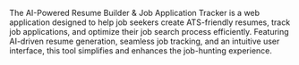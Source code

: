 The AI-Powered Resume Builder & Job Application Tracker is a web application designed to help job seekers create ATS-friendly resumes, track job applications, and optimize their job search process efficiently. Featuring AI-driven resume generation, seamless job tracking, and an intuitive user interface, this tool simplifies and enhances the job-hunting experience.
